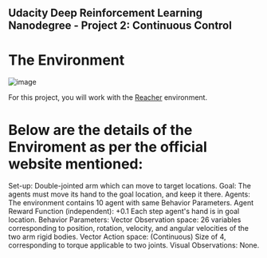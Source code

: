 
## Udacity Deep Reinforcement Learning Nanodegree - Project 2: Continuous Control

# The Environment

![image](https://user-images.githubusercontent.com/6122185/100517119-83c92480-31ae-11eb-8217-5b56458a253a.png)


For this project, you will work with the [Reacher](https://github.com/Unity-Technologies/ml-agents/blob/master/docs/Learning-Environment-Examples.md#reacher) environment.


# Below are the details of the Enviroment as per the official website mentioned:

Set-up: Double-jointed arm which can move to target locations.
Goal: The agents must move its hand to the goal location, and keep it there.
Agents: The environment contains 10 agent with same Behavior Parameters.
Agent Reward Function (independent):
+0.1 Each step agent's hand is in goal location.
Behavior Parameters:
Vector Observation space: 26 variables corresponding to position, rotation, velocity, and angular velocities of the two arm rigid bodies.
Vector Action space: (Continuous) Size of 4, corresponding to torque applicable to two joints.
Visual Observations: None.
